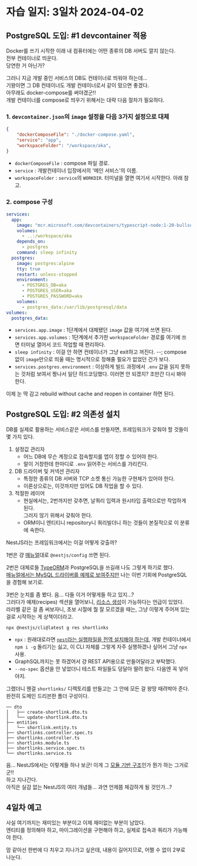 # 자습 일지: 3일차 2024-04-02

## PostgreSQL 도입: #1 devcontainer 적용

Docker를 쓰기 시작한 이래 내 컴퓨터에는 어떤 종류의 DB 서버도 깔지 않는다.  
전부 컨테이너로 띄운다.  
당연한 거 아닌가?

그러니 지금 개발 중인 서비스의 DB도 컨테이너로 띄워야 하는데...  
기왕이면 그 DB 컨테이너도 개발 컨테이너로서 같이 떴으면 좋겠다.  
아무래도 docker-compose를 써야겠군!!  
개발 컨테이너를 compose로 띄우기 위해서는 대략 다음 절차가 필요하다.

### 1. `devcontainer.json`의 `image` 설정을 다음 3가지 설정으로 대체

```json
{
	"dockerComposeFile": "./docker-compose.yaml",
	"service": "app",
	"workspaceFolder": "/workspace/aka",
}
```

* `dockerComposeFile` : compose 파일 경로.
* `service` : 개발컨테이너 입장에서의 '메인 서비스'의 이름.
* `workspaceFolder` : `service`의 `WORKDIR`. 터미널을 열면 여기서 시작한다. 아래 참고.

### 2. compose 구성

```yaml
services:
  app:
    image: "mcr.microsoft.com/devcontainers/typescript-node:1-20-bullseye"
    volumes:
      - ..:/workspace/aka
    depends_on:
      - postgres
    command: sleep infinity
  postgres:
    image: postgres:alpine
    tty: true
    restart: unless-stopped
    environment:
      - POSTGRES_DB=aka
      - POSTGRES_USER=aka
      - POSTGRES_PASSWORD=aka
    volumes:
      - postgres_data:/var/lib/postgresql/data
volumes:
  postgres_data:
```

* `services.app.image` : 1단계에서 대체됐던 `image` 값을 여기에 쓰면 된다.
* `services.app.volumes` : 1단계에서 추가한 `workspaceFolder` 경로를 여기에 쓰면 터미널 열어서 코드 작업할 때 편리하다.
* `sleep infinity` : 이걸 안 하면 컨테이너가 그냥 exit하고 꺼진다. --; compose 없이 `image`만으로 띄울 때는 명시적으로 정해줄 필요가 없었던 건가 보다.
* `services.postgres.environment` : 이상하게 빌드 과정에서 `.env` 값을 읽지 못하는 것처럼 보여서 짱나서 일단 하드코딩했다. 이러면 안 되겠지? 조만간 다시 봐야 한다.

이제 눈 딱 감고 rebuild without cache and reopen in container 하면 된다.

## PostgreSQL 도입: #2 의존성 설치

DB를 실제로 활용하는 서비스같은 서비스를 만들자면, 프레임워크가 갖춰야 할 것들이 몇 가지 있다.

1. 설정값 관리자
   * 어느 DB에 무슨 계정으로 접속할지를 앱이 정할 수 있어야 한다.
   * 말이 거창한데 한마디로 `.env` 읽어주는 서비스를 가리킨다.
2. DB 드라이버 및 커넥션 관리자
   * 특정한 종류의 DB 서버와 TCP 소켓 통신 가능한 구현체가 있어야 한다.
   * 이론상으로는, 이것까지만 있어도 DB 작업을 할 수 있다.
3. 적절한 레이어
   * 현실에서는, 2번까지만 갖추면, 날쿼리 입력과 원시타입 출력으로만 작업하게 된다.  
     그러지 않기 위해서 갖춰야 한다.
   * ORM이니 엔티티니 repository니 쿼리빌더니 하는 것들이 본질적으로 이 분류에 속한다.

NestJS라는 프레임워크에서는 이걸 어떻게 갖출까?

1번은 걍 [매뉴얼](https://docs.nestjs.com/techniques/configuration)대로 `@nestjs/config` 쓰면 된다.

2번은 대체로들 [TypeORM](https://typeorm.io/data-source)과 PostgreSQL을 쓰길래 나도 그렇게 하기로 했다.  
[매뉴얼에서는 MySQL 드라이버를 예제로 보여주지만](https://docs.nestjs.com/techniques/database#typeorm-integration) 나는 이번 기회에 PostgreSQL을 경험해 보기로.

3번은 눈치를 좀 봤다. 음... 다들 이거 어떻게들 하고 있지...?  
그러다가 예제(recipes) 섹션을 열어보니, [리소스 생성](https://docs.nestjs.com/recipes/crud-generator#crud-generator-typescript-only)이 가능하다는 언급이 있었다.  
라라벨 같은 걸 좀 써보자니, 초보 시절에 뭘 잘 모르겠을 때는, 그냥 이렇게 주어져 있는 걸로 시작하는 게 상책이더라고.

```shell
npx @nestjs/cli@latest g res shortlinks
```

* `npx` : 원래대로라면 [`nest`라는 실행파일을 전역 설치해야 하는데](https://docs.nestjs.com/cli/overview), 개발 컨테이너에서 `npm i -g` 돌리기는 싫고, 이 CLI 자체를 그렇게 자주 실행하겠나 싶어서 그냥 `npx` 사용.
* GraphSQL까지는 못 하겠어서 걍 REST API용으로 만들어달라고 부탁했다.
* `--no-spec` 옵션을 안 넣었더니 테스트 파일들도 덩달아 딸려 왔다. 다음엔 꼭 넣어야지.

그랬더니 웬걸 `shortlinks/` 디렉토리를 만들고는 그 안에 모든 걸 왕땅 때려박아 준다.  
완전히 도메인 드리븐한 폴더 구성이다.

```
── dto
│   ├── create-shortlink.dto.ts
│   └── update-shortlink.dto.ts
├── entities
│   └── shortlink.entity.ts
├── shortlinks.controller.spec.ts
├── shortlinks.controller.ts
├── shortlinks.module.ts
├── shortlinks.service.spec.ts
└── shortlinks.service.ts
```

음... NestJS에서는 이렇게들 하나 보군! 이게 그 [모듈 기반 구조](https://docs.nestjs.com/modules)인가 뭔가 하는 그거로군!!  
하고 지나간다.  
아직은 실감 없는 NestJS의 여러 개념들... 과연 언제쯤 체감하게 될 것인가...?

## 4일차 예고

사실 여기까지는 재미있는 부분이고 이제 재미없는 부분이 남았다.  
엔티티를 정의해야 하고, 마이그레이션을 구현해야 하고, 실제로 접속과 쿼리가 가능해야 한다.

맘 같아선 한번에 다 치우고 지나가고 싶은데, 내용이 길어지므로, 어쩔 수 없이 2부로 나눈다.